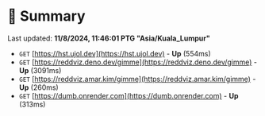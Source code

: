 # 📖 Summary
Last updated: **11/8/2024, 11:46:01 PTG "Asia/Kuala_Lumpur"**

- `GET` [https://hst.ujol.dev](https://hst.ujol.dev) - **Up** (554ms)
- `GET` [https://reddviz.deno.dev/gimme](https://reddviz.deno.dev/gimme) - **Up** (3091ms)
- `GET` [https://reddviz.amar.kim/gimme](https://reddviz.amar.kim/gimme) - **Up** (260ms)
- `GET` [https://dumb.onrender.com](https://dumb.onrender.com) - **Up** (313ms)
